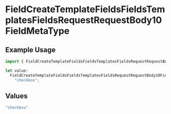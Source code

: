# FieldCreateTemplateFieldsFieldsTemplatesFieldsRequestRequestBody10FieldMetaType

## Example Usage

```typescript
import { FieldCreateTemplateFieldsFieldsTemplatesFieldsRequestRequestBody10FieldMetaType } from "@documenso/sdk-typescript/models/operations";

let value:
  FieldCreateTemplateFieldsFieldsTemplatesFieldsRequestRequestBody10FieldMetaType =
    "checkbox";
```

## Values

```typescript
"checkbox"
```